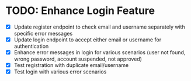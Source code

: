 # TODO: Enhance Login Feature

- [x] Update register endpoint to check email and username separately with specific error messages
- [x] Update login endpoint to accept either email or username for authentication
- [x] Enhance error messages in login for various scenarios (user not found, wrong password, account suspended, not approved)
- [x] Test registration with duplicate email/username
- [x] Test login with various error scenarios
